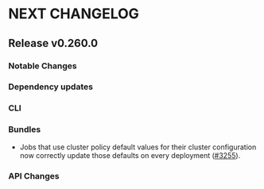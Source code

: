 # NEXT CHANGELOG

## Release v0.260.0

### Notable Changes

### Dependency updates

### CLI

### Bundles

 * Jobs that use cluster policy default values for their cluster configuration now correctly update those defaults on every deployment ([#3255](https://github.com/databricks/cli/pull/3255)).

### API Changes
